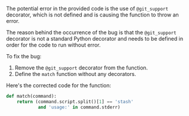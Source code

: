 The potential error in the provided code is the use of `@git_support` decorator, which is not defined and is causing the function to throw an error.

The reason behind the occurrence of the bug is that the `@git_support` decorator is not a standard Python decorator and needs to be defined in order for the code to run without error.

To fix the bug:
1. Remove the `@git_support` decorator from the function.
2. Define the `match` function without any decorators.

Here's the corrected code for the function:

```python
def match(command):
    return (command.script.split()[1] == 'stash'
            and 'usage:' in command.stderr)
```